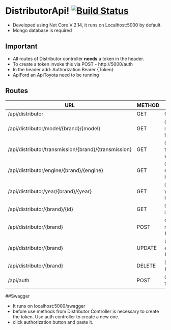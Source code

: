 # DistributorApi! [![Build Status](https://travis-ci.org/magicnova/DistributorApi.svg?branch=master)](https://travis-ci.org/magicnova/DistributorApi)

 - Developed using Net Core V 2.14, it runs on Localhost:5000 by default.
 - Mongo database is required


## Important
- All routes of Distributor controller **needs** a token in the header.
- To create a token invoke this via POST - http://5000/auth    
- In the header add: Authorization  Bearer {Token}
- ApiFord an ApiToyota need to be running
## Routes


| URL | METHOD | DESC|
|--|--|--|
| /api/distributor | GET |Get all cars|
|/api/distributor/model/{brand}/{model}|GET|Get cars by model and brand|
|/api/distributor/transmission/{brand}/{transmission}|GET|Get cars by transmission and brand|
|/api/distributor/engine/{brand}/{engine}|GET|Get cars by engine and brand|
|/api/distributor/year/{brand}/{year}|GET|Get cars by year and brand|
|/api/distributor/{brand}/{id}|GET|Get cars by id and brand|
|/api/distributor/{brand}|POST| Create a new car (Only Ford)|
|/api/distributor/{brand}|UPDATE| Update an existing car (Only Ford)|
|/api/distributor/{brand}|DELETE| Delete a car (Only Ford)|
|/api/auth|POST| Create new token|

##Swagger
- It runs on localhost:5000/swagger
- before use methods from Distributor Controller is necessary to create the token. Use auth controller to create a new one.
- click authorization button and paste it.
